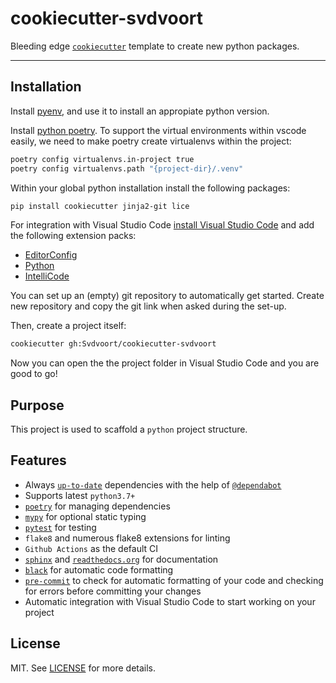 # cookiecutter-svdvoort

Bleeding edge [`cookiecutter`](https://cookiecutter.readthedocs.io/en/latest/) template to create new python packages.

---

## Installation

Install [pyenv](https://github.com/pyenv/pyenv), and use it to install an appropiate python version.

Install [python poetry](https://python-poetry.org/docs/#installation).
To support the virtual environments within vscode easily, we need to make poetry create virtualenvs within the project:

```bash
poetry config virtualenvs.in-project true
poetry config virtualenvs.path "{project-dir}/.venv"
```

Within your global python installation install the following packages:

```bash
pip install cookiecutter jinja2-git lice
```

For integration with Visual Studio Code [install Visual Studio Code](https://code.visualstudio.com/download) and add the following extension packs:

- [EditorConfig](https://marketplace.visualstudio.com/items?itemName=EditorConfig.EditorConfig)
- [Python](https://marketplace.visualstudio.com/items?itemName=ms-python.python)
- [IntelliCode](https://marketplace.visualstudio.com/items?itemName=VisualStudioExptTeam.vscodeintellicode)

You can set up an (empty) git repository to automatically get started. 
Create new repository and copy the git link when asked during the set-up.

Then, create a project itself:

```bash
cookiecutter gh:Svdvoort/cookiecutter-svdvoort
```

Now you can open the the project folder in Visual Studio Code and you are good to go! 


## Purpose

This project is used to scaffold a `python` project structure.


## Features

- Always [`up-to-date`](https://github.com/wemake-services/wemake-python-package/pulls?utf8=%E2%9C%93&q=is%3Apr%20author%3Aapp%2Fdependabot) dependencies with the help of [`@dependabot`](https://dependabot.com/)
- Supports latest `python3.7+`
- [`poetry`](https://github.com/python-poetry/poetry) for managing dependencies
- [`mypy`](https://mypy.readthedocs.io) for optional static typing
- [`pytest`](https://github.com/pytest-dev/pytest) for testing
- `flake8` and numerous flake8 extensions for linting
- `Github Actions` as the default CI
- [`sphinx`](http://www.sphinx-doc.org/en/master/) and [`readthedocs.org`](https://readthedocs.org/) for documentation
- [`black`](https://black.readthedocs.io/en/stable/) for automatic code formatting
- [`pre-commit`](https://pre-commit.com/) to check for automatic formatting of your code and checking for errors before committing your changes
- Automatic integration with Visual Studio Code to start working on your project 




## License

MIT. See [LICENSE](https://github.com/wemake-services/wemake-python-package/blob/master/LICENSE) for more details.
